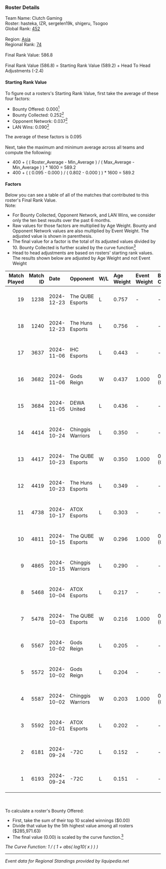 ### Roster Details<br />
Team Name: Clutch Gaming<br />
Roster: hasteka, IZR, sergelen19k, shigeru, Tsogoo<br />
Global Rank: [452](../../standings_global_2025_02_28.md)<br />
<br />
Region: [Asia]( ../../standings_asia_2025_02_28.md)<br />
Regional Rank: [74]( ../../standings_asia_2025_02_28.md)<br />
<br />
Final Rank Value:  586.8<br />
<br />
Final Rank Value (586.8) = Starting Rank Value (589.2) + Head To Head Adjustments (-2.4)<br />

#### Starting Rank Value<br />
To figure out a rosters's Starting Rank Value, first take the average of these four factors:<br />
- Bounty Offered: 0.000[<sup>1</sup>](#table2)
- Bounty Collected: 0.252[<sup>2</sup>](#table1)
- Opponent Network: 0.037[<sup>2</sup>](#table1)
- LAN Wins: 0.090[<sup>2</sup>](#table1)

The average of these factors is 0.095<br />
<br />
Next, take the maximum and minimum average across all teams and compute the following:<br />
- 400 + ( ( Roster_Average - Min_Average ) / ( Max_Average - Min_Average ) ) * 1600 = 589.2
- 400 + ( ( 0.095 - 0.000 ) / ( 0.802 - 0.000 ) ) * 1600 = 589.2


#### Factors<br />
Below you can see a table of all of the matches that contributed to this roster's Final Rank Value.<br />
Note:<br />

- For Bounty Collected, Opponent Network, and LAN Wins, we consider only the ten best results over the past 6 months.
- Raw values for those factors are multiplied by Age Weight. Bounty and Opponent Network values are also multiplied by Event Weight. The adjusted value is shown in parenthesis.
- The final value for a factor is the total of its adjusted values divided by 10. Bounty Collected is further scaled by the curve function[<sup>3</sup>](#curveFunction)
- Head to head adjustments are based on rosters' starting rank values. The results shown below are adjusted by Age Weight and not Event Weight
<span id="table1"></span><br />


| Match Played | Match ID | Date       | Opponent          | W/L | Age Weight | Event Weight | Bounty Collected | Opponent Network | LAN Wins  | H2H Adj. | Roster                                     |
| -: | -: | :- | :- | :- | :- | :- | :- | :- | :- | -: | :- |
|           19 |     1238 | 2024-12-23 | The QUBE Esports  | L   | 0.757      | -            | -                | -                | -         |   -12.31 | hasteka, IZR, sergelen19k, shigeru, Tsogoo |
|           18 |     1240 | 2024-12-23 | The Huns Esports  | L   | 0.756      | -            | -                | -                | -         |    -1.11 | hasteka, IZR, sergelen19k, shigeru, Tsogoo |
|           17 |     3637 | 2024-11-06 | IHC Esports       | L   | 0.443      | -            | -                | -                | -         |    -5.23 | hasteka, IZR, ORIGLON, Tsogoo, Veccil      |
|           16 |     3682 | 2024-11-06 | Gods Reign        | W   | 0.437      | 1.000        | 0.024 (0.010)    | 0.573 (0.250)    | 0 (0.000) |    12.36 | hasteka, IZR, ORIGLON, Tsogoo, Veccil      |
|           15 |     3684 | 2024-11-05 | DEWA United       | L   | 0.436      | -            | -                | -                | -         |    -6.30 | hasteka, IZR, ORIGLON, Tsogoo, Veccil      |
|           14 |     4414 | 2024-10-24 | Chinggis Warriors | L   | 0.350      | -            | -                | -                | -         |    -0.46 | bladee, hasteka, IZR, ORIGLON, Tsogoo      |
|           13 |     4417 | 2024-10-23 | The QUBE Esports  | W   | 0.350      | 1.000        | 0.000 (0.000)    | 0.178 (0.062)    | 0 (0.000) |     7.24 | bladee, hasteka, IZR, ORIGLON, Tsogoo      |
|           12 |     4419 | 2024-10-23 | The Huns Esports  | L   | 0.349      | -            | -                | -                | -         |    -0.27 | bladee, hasteka, IZR, ORIGLON, Tsogoo      |
|           11 |     4738 | 2024-10-17 | ATOX Esports      | L   | 0.303      | -            | -                | -                | -         |    -2.56 | clouden, hasteka, IZR, ORIGLON, Tsogoo     |
|           10 |     4811 | 2024-10-15 | The QUBE Esports  | W   | 0.296      | 1.000        | 0.000 (0.000)    | 0.178 (0.053)    | 1 (0.296) |     6.26 | clouden, hasteka, IZR, ORIGLON, Tsogoo     |
|            9 |     4865 | 2024-10-15 | Chinggis Warriors | L   | 0.290      | -            | -                | -                | -         |    -0.33 | clouden, hasteka, IZR, ORIGLON, Tsogoo     |
|            8 |     5468 | 2024-10-04 | ATOX Esports      | L   | 0.217      | -            | -                | -                | -         |    -0.05 | clouden, hasteka, IZR, ORIGLON, Tsogoo     |
|            7 |     5478 | 2024-10-03 | The QUBE Esports  | W   | 0.216      | 1.000        | 0.000 (0.000)    | 0.010 (0.002)    | 1 (0.216) |     3.01 | clouden, hasteka, IZR, ORIGLON, Tsogoo     |
|            6 |     5567 | 2024-10-02 | Gods Reign        | L   | 0.205      | -            | -                | -                | -         |    -0.57 | hasteka, IIIMAGINEEE, IZR, Tsogoo, Veccil  |
|            5 |     5572 | 2024-10-02 | Gods Reign        | L   | 0.204      | -            | -                | -                | -         |    -0.57 | hasteka, IIIMAGINEEE, IZR, Tsogoo, Veccil  |
|            4 |     5587 | 2024-10-02 | Chinggis Warriors | W   | 0.203      | 1.000        | 0.000 (0.000)    | 0.032 (0.007)    | 1 (0.203) |     4.03 | clouden, hasteka, IZR, ORIGLON, Tsogoo     |
|            3 |     5592 | 2024-10-01 | ATOX Esports      | L   | 0.202      | -            | -                | -                | -         |    -0.05 | clouden, hasteka, IZR, ORIGLON, Tsogoo     |
|            2 |     6181 | 2024-09-24 | -72C              | L   | 0.152      | -            | -                | -                | -         |    -2.75 | hasteka, IIIMAGINEEE, IZR, Tsogoo, Veccil  |
|            1 |     6193 | 2024-09-24 | -72C              | L   | 0.151      | -            | -                | -                | -         |    -2.78 | hasteka, IIIMAGINEEE, IZR, Tsogoo, Veccil  |

<br />
<span id="table2"></span><br />
To calculate a roster's Bounty Offered:<br />

- First, take the sum of their top 10 scaled winnings ($0.00)
- Divide that value by the 5th highest value among all rosters ($285,971.63)
- The final value (0.00) is scaled by the curve function.[<sup>3</sup>](#curveFunction)

<span id="curveFunction"></span>_The Curve Function: 1 / ( 1 + abs( log10( x ) ) )_<br />

---
_Event data for Regional Standings provided by liquipedia.net_<br />
